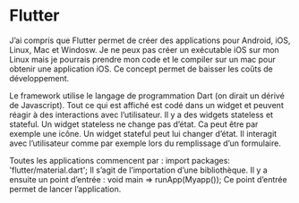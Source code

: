 # Flutter

J’ai compris que Flutter permet de créer des applications pour Android, iOS, Linux, Mac et Windosw. 
Je ne peux pas créer un exécutable iOS sur mon Linux mais je pourrais prendre mon code et le compiler sur un mac pour obtenir une application iOS. 
Ce concept permet de baisser les coûts de développement. 

Le framework utilise le langage de programmation Dart (on dirait un dérivé de Javascript). 
Tout ce qui est affiché est codé dans un widget et peuvent réagir à des interactions avec l’utilisateur. 
Il y a des widgets stateless et stateful. Un widget stateless ne change pas d’état. 
Ca peut être par exemple une icône. Un widget stateful peut lui changer d’état. 
Il interagit avec l’utilisateur comme par exemple lors du remplissage d’un formulaire. 

Toutes les applications commencent par : 
import packages: 'flutter/material.dart';
Il s’agit de l’importation d’une bibliothèque.
Il y a ensuite un point d’entrée : void main => runApp(Myapp()); 
Ce point d’entrée permet de lancer l’application. 
